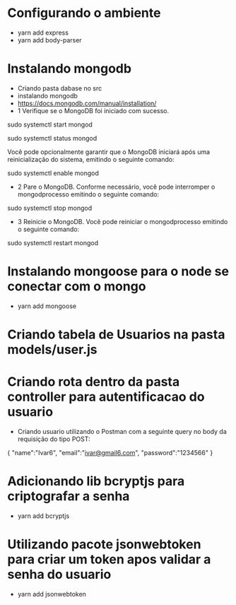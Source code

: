 # Configurando o ambiente
- yarn add express
- yarn add body-parser

# Instalando mongodb
- Criando pasta dabase no src
- instalando mongodb 
 - https://docs.mongodb.com/manual/installation/
- 1 Verifique se o MongoDB foi iniciado com sucesso. 

sudo systemctl start mongod

sudo systemctl status mongod

Você pode opcionalmente garantir que o MongoDB iniciará após uma reinicialização do sistema, emitindo o seguinte comando:

sudo systemctl enable mongod

- 2
Pare o MongoDB. 
Conforme necessário, você pode interromper o mongodprocesso emitindo o seguinte comando:

sudo systemctl stop mongod

- 3
Reinicie o MongoDB. 
Você pode reiniciar o mongodprocesso emitindo o seguinte comando:

sudo systemctl restart mongod

# Instalando mongoose para o node se conectar com o mongo
- yarn add mongoose

# Criando tabela de Usuarios na pasta models/user.js

# Criando rota dentro da pasta controller para autentificacao do usuario
- Criando usuario utilizando o Postman com a seguinte query no body da requisição do tipo POST:

{
    "name":"Ivar6",
    "email":"ivar@gmail6.com",
    "password":"1234566"
}

# Adicionando lib bcryptjs para criptografar a senha
- yarn add bcryptjs

# Utilizando pacote jsonwebtoken para criar um token apos validar a senha do usuario
- yarn add jsonwebtoken